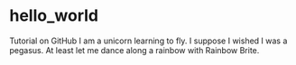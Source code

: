 # hello_world
Tutorial on GitHub
I am a unicorn learning to fly. I suppose I wished I was a pegasus. At least let me dance along a rainbow with Rainbow Brite.
